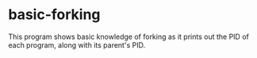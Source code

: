 # basic-forking

This program shows basic knowledge of forking as it prints out the PID of each program, along with its parent's PID.